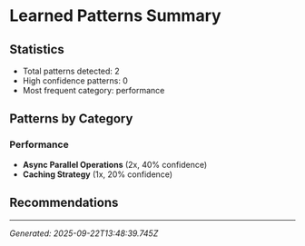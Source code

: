 # Learned Patterns Summary

## Statistics
- Total patterns detected: 2
- High confidence patterns: 0
- Most frequent category: performance

## Patterns by Category


### Performance
- **Async Parallel Operations** (2x, 40% confidence)
- **Caching Strategy** (1x, 20% confidence)


## Recommendations


---
*Generated: 2025-09-22T13:48:39.745Z*
